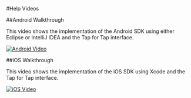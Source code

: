 #Help Videos

##Android Walkthrough

This video shows the implementation of the Android SDK using either Eclipse or IntelliJ IDEA and the Tap for Tap interface.

[![Android Video](http://img.youtube.com/vi/xDj16PJ5WQk/0.jpg)](http://www.youtube.com/watch?feature=player_embedded&v=xDj16PJ5WQk&hg=1)

##iOS Walkthrough

This video shows the implementation of the iOS SDK using Xcode and the Tap for Tap interface.

[![iOS Video](http://img.youtube.com/vi/LS7DEvITf7Y/0.jpg)](http://www.youtube.com/watch?feature=player_embedded&v=LS7DEvITf7Y&hg=1)


